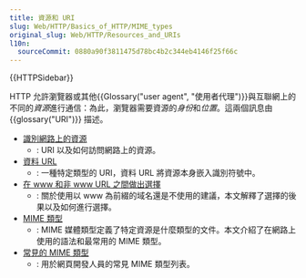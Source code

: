```yaml
---
title: 資源和 URI
slug: Web/HTTP/Basics_of_HTTP/MIME_types
original_slug: Web/HTTP/Resources_and_URIs
l10n:
  sourceCommit: 0880a90f3811475d78bc4b2c344eb4146f25f66c
---
```


{{HTTPSidebar}}

HTTP 允許瀏覽器或其他{{Glossary("user agent", "使用者代理")}}與互聯網上的不同的*資源*進行通信：為此，瀏覽器需要資源的*身份*和*位置*。這兩個訊息由 {{glossary("URI")}} 描述。

- [識別網路上的資源](/zh-TW/docs/Web/HTTP/Basics_of_HTTP/Identifying_resources_on_the_Web)
  - : URI 以及如何訪問網路上的資源。
- [資料 URL](/zh-TW/docs/Web/HTTP/Basics_of_HTTP/Data_URLs)
  - : 一種特定類型的 URI，資料 URL 將資源本身嵌入識別符號中。
- [在 www 和非 www URL 之間做出選擇](/zh-TW/docs/Web/HTTP/Basics_of_HTTP/Choosing_between_www_and_non-www_URLs)
  - : 關於使用以 www 為前綴的域名還是不使用的建議，本文解釋了選擇的後果以及如何進行選擇。
- [MIME 類型](/zh-TW/docs/Web/HTTP/Basics_of_HTTP/MIME_types)
  - : MIME 媒體類型定義了特定資源是什麼類型的文件。本文介紹了在網路上使用的語法和最常用的 MIME 類型。
- [常見的 MIME 類型](/zh-TW/docs/Web/HTTP/Basics_of_HTTP/MIME_types/Common_types)
  - : 用於網頁開發人員的常見 MIME 類型列表。
